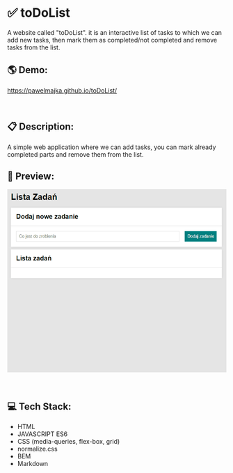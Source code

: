 # ✅ toDoList
A website called "toDoList". it is an interactive list of tasks to which we can add new tasks, then mark them as completed/not completed and remove tasks from the list.
<br>

## 🌎 Demo:

https://pawelmajka.github.io/toDoList/

<br>

## 📋 Description:

A simple web application where we can add tasks, 
you can mark already completed parts and remove them from the list.

## 🔎 Preview:

![preview](images/pageviev.gif)

<br>

## 💻 Tech Stack:
- HTML
- JAVASCRIPT ES6
- CSS (media-queries, flex-box, grid)
- normalize.css
- BEM
- Markdown